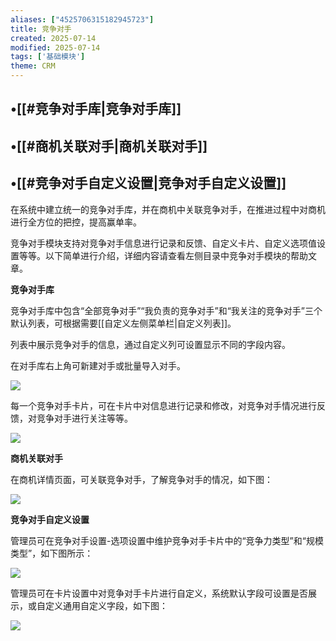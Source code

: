 ```yaml
---
aliases: ["4525706315182945723"]
title: 竞争对手
created: 2025-07-14
modified: 2025-07-14
tags: ['基础模块']
theme: CRM
---
```


## •[[#竞争对手库|竞争对手库]]

## •[[#商机关联对手|商机关联对手]]

## •[[#竞争对手自定义设置|竞争对手自定义设置]]

在系统中建立统一的竞争对手库，并在商机中关联竞争对手，在推进过程中对商机进行全方位的把控，提高赢单率。

竞争对手模块支持对竞争对手信息进行记录和反馈、自定义卡片、自定义选项值设置等等。以下简单进行介绍，详细内容请查看左侧目录中竞争对手模块的帮助文章。

**竞争对手库**

竞争对手库中包含“全部竞争对手”“我负责的竞争对手”和“我关注的竞争对手”三个默认列表，可根据需要[[自定义左侧菜单栏|自定义列表]]。

列表中展示竞争对手的信息，通过自定义列可设置显示不同的字段内容。

在对手库右上角可新建对手或批量导入对手。

![](https://myhelpdoc.oss-cn-heyuan.aliyuncs.com/mdimages/1fc5baf7561474d599f2d67b578691a3.jpg)

每一个竞争对手卡片，可在卡片中对信息进行记录和修改，对竞争对手情况进行反馈，对竞争对手进行关注等等。

![](https://myhelpdoc.oss-cn-heyuan.aliyuncs.com/mdimages/137c3580168b5671acaa7a04d5ea0b53.jpg)

**商机关联对手**

在商机详情页面，可关联竞争对手，了解竞争对手的情况，如下图：

![](https://myhelpdoc.oss-cn-heyuan.aliyuncs.com/mdimages/eeb57705d4c026ebefef7ec93c23e2ec.jpg)

**竞争对手自定义设置**

管理员可在竞争对手设置-选项设置中维护竞争对手卡片中的“竞争力类型”和“规模类型”，如下图所示：

![](https://myhelpdoc.oss-cn-heyuan.aliyuncs.com/mdimages/fe5bbf7073c7bf1242b440f93f56cdfe.jpg)

管理员可在卡片设置中对竞争对手卡片进行自定义，系统默认字段可设置是否展示，或自定义通用自定义字段，如下图：

![](https://myhelpdoc.oss-cn-heyuan.aliyuncs.com/mdimages/5195745dd8b19532968737ab8e4c6f79.jpg)

